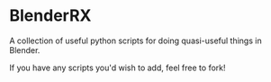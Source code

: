 # BlenderRX
A collection of useful python scripts for doing quasi-useful things in Blender. 

If you have any scripts you'd wish to add, feel free to fork!
